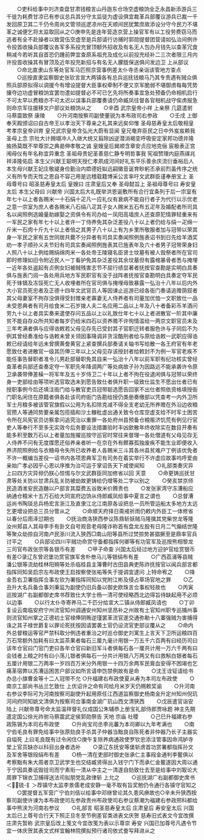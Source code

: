 <!-- { "loadSidebar": true } -->
　　○吏科给事中刘济查盘甘肃钱粮言山丹迤东仓场空虚粮饷全乏永昌新添游兵三千徙为耗费甘凉已有参议总兵其分守太监徒为虚设俱宜裁革兵部覆议游兵已裁一千发回原卫其二千仍令周尚文管领巡逻凉州在天顺间民犹繁庶故添设分守今民力不堪革之诚便乞将太监取回从之○庚申先是连年营造京营上操官军有以工役劳费窃马而逃者有全不赴操者以致营伍空虚至是兵部请行访捕时郭勋提督团营请如弘治间例许令投首收操兵部覆议各军多系投充冒顶额外招收及有名无人包办月钱先以查革冗食稍减今若听其自首恐仍踵前弊宜查原系祖充及成化以前投充经补二三次者限三月内许投首收操其有冒顶及近年投充新招与有名无人朦胧保送俱问发边卫  上从部议
　　○命北直隶山东等处官军马匹照京营事例差太仆寺丞亲诣该管地方查点
　　○巡按直隶监察御史张钦言宣大两镇各有总兵巡抚钱粮马乃其专责遇有贼众俱照兵部原拟得以调援今有增设提督大臣事权牵制不便又京军脆弱不堪御虏每每凭势攘夺边功虚冒粮饷宜罢勿遣如提督必不可已乞先将所奏事宜急处预备仍命相机启行不可太早以费粮亦不可太迟以误事兵部覆奏请仍命臧凤往督各官相机战守俟虏报急则命京军往援移文户部议处粮饷从之
　　○辛酉  武宗皇帝小祥  上亲祭  几筵遣驸马蔡震致祭  康陵
　　○升河南按察司副使董锐为本布政司右参政
　　○壬戌  上御奉天殿颁诏曰自古帝王以孝治天下尊亲之礼其来远矣仰惟  圣母慈寿皇太后敬相皇考孝宗皇帝训育  皇兄武宗皇帝含弘光大蔚有显闻  皇兄奄弃臣民之日中外岌岌赖我  圣母上念  宗社大计拥翊冲人入继大统又翦除凶逆潜消褐变呼吸安定家邦功德并隆揄扬莫既不举尊崇之典曷伸孝敬之诚  皇嫂皇后巽顺含章安贞应地克俪  宸极表正宫闱母仪有年名称宜异重念  圣祖母贵妃圣善慈仁静专明哲事我  宪祖赞理内庭燕禖兆祥泽隆佑启  本生父兴献王聪明天授仁孝夙成河间好礼东平乐善余庆流衍垂裕后人  本生母兴献王妃庄敬禔身俭勤治内嫓德妊姒远嗣徽音诞育眇躬丕承前烈虽传序之统义有所专而天性之恩自不容己用是远稽载籍博采公言率吁文武群臣谨奉册宝上  圣母尊号曰  昭圣慈寿皇太后  皇嫂曰  庄肃皇后又奉  圣母懿旨上  圣祖母尊号曰  寿安皇太后  本生父母曰  兴献帝  兴国太后大礼既举洪恩诞敷所有合行宜条列于后一宗室有年七十以上者各赐米一十石绢十疋凡一应礼仪有衰病不能自行者子为代行以示优老之意一宗室为庶人者各赐米八石绢八疋其子女人赐米五石布五疋年及婚配者所司具名以闻照例选婚量助嫁娶之资俱令有司办给一凤阳高墙庶人还查原犯情罪轻重来有一军民之家有年七十以上者许一丁侍养免其杂泛差役八十以上者仍给与绢一疋绵一斤米一石肉十斤九十以上者倍之其男子八十以上有为乡里所敬服者加与冠带以荣其身一军民之家有五世同居共爨不分异者有司具实奏闻照例旌表诏书到日先给羊酒奖劝一孝子顺孙义夫节妇有司具实奏闻照例旌表其已旌表年及六十者男子冠带荣身妇人照八十以上例给赐绢绵肉米一各处帝王陵寝名臣贤士坟墓有被人毁祭者所在官司即时修理如旧令附近民人一丁看护免其杂泛差役其余坟墓但有露棺暴骨者悉与掩埋一近年各处盗起有贞例女妇被贼残害志节不屈行绩显著者抚按官查勘是实明白具奏俱与旌表门闾一各处用兵地方军民职官有没于战阵者抚按官查勘明白具奏定夺军民死于锋镝及冻馁死亡无人收埋者所在官司俱与掩埋毋致暴露一弘治十八年以后内外大小官员死忠者及正德十四年文武官员人等因谏止巡游已经各衙门奏请追赠荫叙者其父母妻室不拘存没俱得受封赠亲老寡妻无人侍养者有司量加优恤一文职致仕一品未受恩典者有司月给食米二石岁拨人夫二名应用二品以上年及八十者备彩币羊酒问劳九十以上者具实奏来遣使存问五品以上以礼致仕年七十以上者进散官一阶其中廉贫不能自存众所共知者每岁仍给米四石以资养赡不许徇情滥给一两京文职官员未及三年考满者俱与应得诰敕若父母见存先已受封其子官职迁转者服色许与子同后不为例其曾经奏准给与诰敕未曾关领因事降调非贪淫酷刑者给与原给诰敕一武职应得诰敕已经请给年远未曾撰黄誊黄官上紧查撰兵部奏请关轴书写给散一各王府官有年老愿致仕者进散官一级其历俸三年以上父母见存该授封者给敕封不为例一军官老疾不能任事告替职者准令儿男赴部替职免其自来一弘治十八年以前军职有纪功核实曾经查革者兵部还查奏定夺一军职先年降调两广等处病故子孙为因路远不能承袭许令原卫承袭带俸差橾一将军年及五十岁侍卫二十年以上者不拘在役退闲俱与冠带以荣终身一吏部给由等项听选官取选未到愿告致仕者俱升职一级致仕监生不愿出仕者已有授职事例今后还填注衙门给与散官吏员冠带聪选愿告回家不出仕者照依资格填授衙门职名闲住在原籍者俱各赴该司府衙门告勘给授仍类册奏缴部以凭查考一内外卫所军士月粮多被该管官旗假以公用为名扣除克减不得全支老幼无所养赡在外沿边收粮官攒人等通同势要亲属包揽插和沙土糠秕虚出通关致令仓库空虚支给不时军士困苦令所在风宪官员访察拿问追究治以重罪一各处府州县预备仓粮赈济饥荒有例见行官吏人等奉行不至多无实效今后务要设法措置验时丰凶歛散年终收除实在数目开奏有能多积至数万石以上者量加旌擢巡按守巡官时常往来督理一各处僧道有父母见存无人侍养不问有无度牒愿还俗养亲者听一在京在外有鳏寡孤独废疾不能生业即便收入养济院照例给与衣粮毋令失所已收养者人各赐米三斗其各州县贫难户丁例该优免者不许一概编当差役一诏书内各项恩典军卫有司务在着实举行不许虚应故事呜呼爱由亲始广孝必因乎心恩以序推为治可运于掌诏告天下咸使闻知
　　○礼部类奏灾异  上曰四方灾异频仍朕心惊惕与尔文武群臣同加修省以回  天意
　　○命更铸巡抚甘肃等处关防以甘肃兵乱关防被劫故更铸给仍增等处二字以别之
　　○癸亥禁京师民造酒淮安民造麯以户部言其糜费五谷致米价腾贵也
　　○发张家湾守冻漕船应纳通仓粮米十五万石给大同宣府边饷从侍郎臧凤给事中夏言之谓也
　　○总督漕运尚书陶琰总兵杨宏言浙江及直隶江北江南原各设把总一员所管运船太多地方太远乞更增设把总三员分管从之
　　○命顺天府择日斋戒祈雨仍敕内外臣工一体修省以春分后雨泽愆期也
　　○抚治商洛狭西参议陈鼎斩妖贼马隆擒其党柴世龙等隆汝州郏县人其母李手有卦文自号观音老母隆诈称首有盘龙左股有日月二气煽结世隆等聚众劫掠自河南卢民浙川流入狭西□南山阳等县所过焚掠势甚猖撅至是鼎率官兵讨平之
　　○兵部论四川平贼功命赏守备都指挥何卿等有功官军及巡按熊相黎龙三司官布政张宗等各银币有差
　　○甲子命查  兴国太后经过地方迎护官给赏银币有差○录辽东曾迟堡功赏官旗军舍朴叁马儿等银绢布有差
　　○广西荔浦等县贼潘公银等流劫桂林阳朔等处杀临桂县主簿曹时古田县典吏陈祚抚按官以闻兵部言都指挥同知吴启宗左布政使王启按察使张祐等失于提调宜逮问  上特命宥之
　　○降金吾右卫署指挥佥事左钦为署指挥同知以党附江彬及侵占草场官地之罪
　　○乙丑升大名兵备佥事刘秉监为副使仍旧兵备以御史欧珠言佥事权轻故也
　　○丙寅巡按湖广右副都御史席书荐致仕大学士杨一清可使经略西北边得旨待缺起用不必烦以边事
　　○以行太仆寺寄养马二千匹分给宣大二镇从侍郎臧凤请也
　　○丁卯复设云南临安府宁州流官知州调通安州知州坚昂补之州故有土官知州职专巡捕州事则流官知州掌之正德初土官禄俸阴贿逆瑾罢革流官遂交通弥勒十八寨强贼为害捕得诛之其子禄世爵复以罪论死抚按因请罢袭土官仍设流官吏部议覆从之
　　○命内外总督粮运等官严禁科取分例违者重治之时巡仓御史刘寓生上言天下卫所运粮四百万石常额外加耗有曰太监茶果者每石三厘九毫计用银一万五千六百两有曰经历司曰该年仓官曰门官门吏曰各年仓官曰新旧军斗者俱每石各一厘共计用一万六千两有曰会钱者上粮之时有曰小荡儿银者俱每石一分共计用银八万两又有曰救斛白银者每石五厘计用银二万两率一岁四百万米分外用银一十四万余两军民膏血安得不困竭也乞痛革宿弊以苏漕运困苦户部议如所言请申饬禁例故有是命
　　○沈王诠钲请给书办总小旗曹金等十二人冠带不允
○升福建右布政使夏从寿为本司左布政使
　　○南京工部尚书丛兰乞致仕  上优诏许之命有司给月米岁天仍赐敕奖谕
　　○升河南右参议李际可为河南按察司副使升起用原任江西道监察御史杨南金升定州知州倪玑河间府同知姚文清俱为按察司佥事南金湖广玑山西文清狭西
　　○戊辰遣官诣安陆上  兴献帝尊号命太监温祥督礼仪成国公朱辅恭上册宝礼部侍郎贾咏题  神主先期遣定国公徐光祚驸马蔡震武定侯郭勋祭告  天地  宗庙  社稷
　　○己巳升福建右参政陈锡为本司右布政使
　　○升尚宝司丞李兆蕃为本司卿以九年考满也
　　○南宁伯毛良有罪免给事中张原劾良手杀其子仲器当黜良自陈死者非仲器乃长子主器实自缢死  上曰毛良既有过令闲住○庚午复除养病通政使罗钦忠添注管事因命鸿胪寺堂上官员缺亦以科目出身者选补
　　○录辽东抚安等堡斩虏首功赏署都指挥孙文及军舍等银叚绢布有差
　　○杨一清在吏部时御史张承仁主事叚金通判李鳌俱以考察黜有朱大周者京卫武学生也交结臧贤得出入钱宁门下而承仁金鳌遂因大周以通于宁因具奏诋毁铨司而宁素衔一清从中主之一清遂自劾致仕去至是给事中刘冣论大周罪下锦衣卫捕得送法司拟朋党乱政律斩  上允之
　　○巡抚湖广右副都御史席书＜锍-釒＞荐镇守太监李景儒老成安静一毫不取有旨奖勉仍令通行各镇守官知之
　　○罢提督五军营广宁伯刘佶以给事中邓继曾论其久患风痹故也○辛未升狭西按察司副使许谏为本布政使司左参政贵州布政使司右参议蔡潮为福建右参政邢科都给事中熊浃为河南右参议
　　○礼部言  昭圣慈寿皇太后  庄肃皇后  寿安皇太后  兴国太后已上尊号合行天下照正旦冬至节例差官类进表文庆贺  慈寿旧式表文今宜改撰  庄肃先暂称  武宗皇后改上笺文今宜改笺为表以示尊崇  寿安  兴国已加尊号凡遇令节宜一体庆贺其表文式样宜翰林院撰拟预行诸司依式誊写拜进从之
